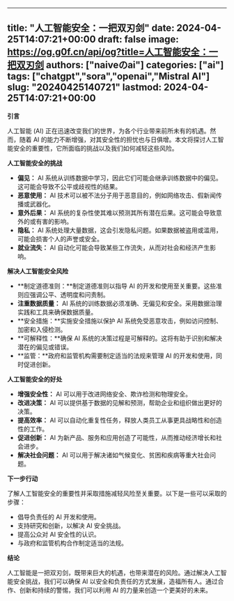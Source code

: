 
---
title: "人工智能安全：一把双刃剑"
date: 2024-04-25T14:07:21+00:00
draft: false
image: https://og.g0f.cn/api/og?title=人工智能安全：一把双刃剑
authors: ["naiveのai"]
categories: ["ai"]
tags: ["chatgpt","sora","openai","Mistral AI"]
slug: "20240425140721"
lastmod: 2024-04-25T14:07:21+00:00
---
**引言**

人工智能 (AI) 正在迅速改变我们的世界，为各个行业带来前所未有的机遇。然而，随着 AI 的能力不断增强，对其安全性的担忧也与日俱增。本文将探讨人工智能安全的重要性，它所面临的挑战以及我们如何减轻这些风险。

**人工智能安全的挑战**

* **偏见：** AI 系统从训练数据中学习，因此它们可能会继承训练数据中的偏见。这可能会导致不公平或歧视性的结果。
* **恶意使用：** AI 技术可以被不法分子用于恶意目的，例如网络攻击、假新闻传播或武器化。
* **意外后果：** AI 系统的复杂性使其难以预测其所有潜在后果。这可能会导致意外的或有害的影响。
* **隐私：** AI 系统处理大量数据，这会引发隐私问题。如果数据被盗用或滥用，可能会损害个人的声誉或安全。
* **就业流失：** AI 自动化可能会导致某些工作流失，从而对社会和经济产生影响。

**解决人工智能安全风险**

* **制定道德准则：**制定道德准则以指导 AI 的开发和使用至关重要。这些准则应强调公平、透明度和问责制。
* **注重数据质量：** AI 系统的训练数据必须准确、无偏见和安全。采用数据治理实践和工具来确保数据质量。
* **安全措施：**实施安全措施以保护 AI 系统免受恶意攻击，例如访问控制、加密和入侵检测。
* **可解释性：**确保 AI 系统的决策过程是可解释的。这将有助于识别和解决潜在的偏见或错误。
* **监管：**政府和监管机构需要制定适当的法规来管理 AI 的开发和使用，同时促进创新。

**人工智能安全的好处**

* **增强安全性：** AI 可以用于改进网络安全、欺诈检测和物理安全。
* **改进决策：** AI 可以提供基于数据的见解和预测，帮助企业和组织做出更好的决策。
* **提高效率：** AI 可以自动化重复性任务，释放人类员工从事更具战略性和创造性的工作。
* **促进创新：** AI 为新产品、服务和应用创造了可能性，从而推动经济增长和社会进步。
* **解决社会问题：** AI 可以用于解决诸如气候变化、贫困和疾病等重大社会问题。

**下一步行动**

了解人工智能安全的重要性并采取措施减轻风险至关重要。以下是一些可以采取的步骤：

* 倡导负责任的 AI 开发和使用。
* 支持研究和创新，以解决 AI 安全挑战。
* 提高公众对 AI 安全性的认识。
* 与政府和监管机构合作制定适当的法规。

**结论**

人工智能是一把双刃剑，既带来巨大的机遇，也带来潜在的风险。通过解决人工智能安全挑战，我们可以确保 AI 以安全和负责任的方式发展，造福所有人。通过合作、创新和持续的警惕，我们可以利用 AI 的力量来创造一个更美好的未来。